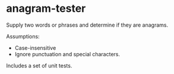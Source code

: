 # anagram-tester

Supply two words or phrases and determine if they are anagrams.

Assumptions:
* Case-insensitive
* Ignore punctuation and special characters.

Includes a set of unit tests.

